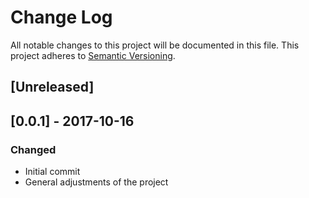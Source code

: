 # Change Log
All notable changes to this project will be documented in this file.
This project adheres to [Semantic Versioning](http://semver.org/).

## [Unreleased]

## [0.0.1] - 2017-10-16
### Changed

- Initial commit
- General adjustments of the project
 
